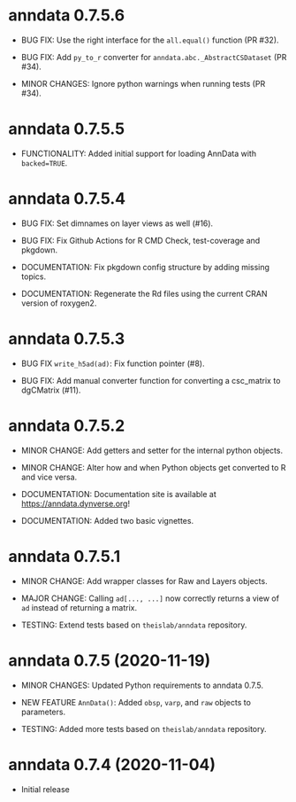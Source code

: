 # anndata 0.7.5.6

* BUG FIX: Use the right interface for the `all.equal()` function (PR #32).

* BUG FIX: Add `py_to_r` converter for `anndata.abc._AbstractCSDataset` (PR #34).

* MINOR CHANGES: Ignore python warnings when running tests (PR #34).

# anndata 0.7.5.5

* FUNCTIONALITY: Added initial support for loading AnnData with `backed=TRUE`.

# anndata 0.7.5.4

* BUG FIX: Set dimnames on layer views as well (#16).

* BUG FIX: Fix Github Actions for R CMD Check, test-coverage and pkgdown.

* DOCUMENTATION: Fix pkgdown config structure by adding missing topics.

* DOCUMENTATION: Regenerate the Rd files using the current CRAN version of roxygen2.

# anndata 0.7.5.3

* BUG FIX `write_h5ad(ad)`: Fix function pointer (#8).

* BUG FIX: Add manual converter function for converting a csc_matrix to dgCMatrix (#11).

# anndata 0.7.5.2

* MINOR CHANGE: Add getters and setter for the internal python objects.

* MINOR CHANGE: Alter how and when Python objects get converted to R and vice versa.

* DOCUMENTATION: Documentation site is available at https://anndata.dynverse.org!

* DOCUMENTATION: Added two basic vignettes.

# anndata 0.7.5.1

* MINOR CHANGE: Add wrapper classes for Raw and Layers objects.

* MAJOR CHANGE: Calling `ad[..., ...]` now correctly returns a view of `ad` instead of returning a matrix.

* TESTING: Extend tests based on `theislab/anndata` repository.

# anndata 0.7.5 (2020-11-19)

* MINOR CHANGES: Updated Python requirements to anndata 0.7.5.

* NEW FEATURE `AnnData()`: Added `obsp`, `varp`, and `raw` objects to parameters.

* TESTING: Added more tests based on `theislab/anndata` repository.

# anndata 0.7.4 (2020-11-04)

* Initial release
